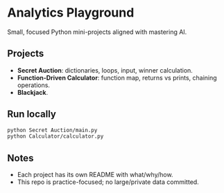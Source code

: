 # Analytics Playground

Small, focused Python mini-projects aligned with mastering AI.

## Projects
- **Secret Auction**: dictionaries, loops, input, winner calculation.
- **Function-Driven Calculator**: function map, returns vs prints, chaining operations.
- **Blackjack**.

## Run locally
```bash
python Secret Auction/main.py
python Calculator/calculator.py

```

## Notes
- Each project has its own README with what/why/how.
- This repo is practice-focused; no large/private data committed.
